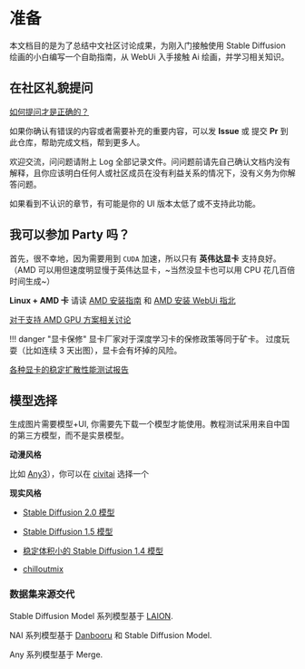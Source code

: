 # 准备

本文档目的是为了总结中文社区讨论成果，为刚入门接触使用 Stable Diffusion 绘画的小白编写一个自助指南，从 WebUi 入手接触 Ai 绘画，并学习相关知识。

## 在社区礼貌提问

[如何提问才是正确的？](https://github.com/ryanhanwu/How-To-Ask-Questions-The-Smart-Way/blob/main/README-zh_CN.md)

如果你确认有错误的内容或者需要补充的重要内容，可以发 **Issue** 或 提交 **Pr** 到此仓库，帮助完成文档，帮到更多人。

欢迎交流，问问题请附上 Log 全部记录文件。问问题前请先自己确认文档内没有解释，且你应该明白任何人或社区成员在没有利益关系的情况下，没有义务为你解答问题。

如果看到不认识的章节，有可能是你的 UI 版本太低了或不支持此功能。

## 我可以参加 Party 吗？

首先，很不幸地，因为需要用到 `CUDA` 加速，所以只有 **英伟达显卡** 支持良好。（AMD 可以用但速度明显慢于英伟达显卡，~当然没显卡也可以用 CPU 花几百倍时间生成~）

**Linux + AMD 卡** 请读 [AMD 安装指南](https://rentry.org/ayymd-stable-diffustion-v1_4-guide) 和 [AMD 安装 WebUi 指北](https://github.com/AUTOMATIC1111/stable-diffusion-webui/wiki/Install-and-Run-on-AMD-GPUs)

[对于支持 AMD GPU 方案相关讨论](https://github.com/AUTOMATIC1111/stable-diffusion-webui/discussions/1046)

!!! danger "显卡保修"
    显卡厂家对于深度学习卡的保修政策等同于矿卡。
    过度玩耍（比如连续 3 天出图），显卡会有坏掉的风险。

[各种显卡的稳定扩散性能测试报告](https://docs.google.com/spreadsheets/d/1Zlv4UFiciSgmJZncCujuXKHwc4BcxbjbSBg71-SdeNk/edit#gid=0)

## 模型选择

生成图片需要模型+UI, 你需要先下载一个模型才能使用。教程测试采用来自中国的第三方模型，而不是实景模型。

**动漫风格**

比如 [Any3](https://huggingface.co/andite/anything-v4.0/tree/main)），你可以在 [civitai](https://civitai.com/) 选择一个

**现实风格**

- [Stable Diffusion 2.0 模型](https://stability.ai/blog/stable-diffusion-v2-release)

- [Stable Diffusion 1.5 模型](https://huggingface.co/runwayml/stable-diffusion-v1-5)

- [稳定体积小的 Stable Diffusion 1.4 模型](https://huggingface.co/CompVis/stable-diffusion-v1-4)

- [chilloutmix](https://civitai.com/models/6424/chilloutmix)

### 数据集来源交代

Stable Diffusion Model 系列模型基于 [LAION](https://laion.ai/).

NAI 系列模型基于 [Danbooru](danbooru.donmai.us/) 和 Stable Diffusion Model.

Any 系列模型基于 Merge.